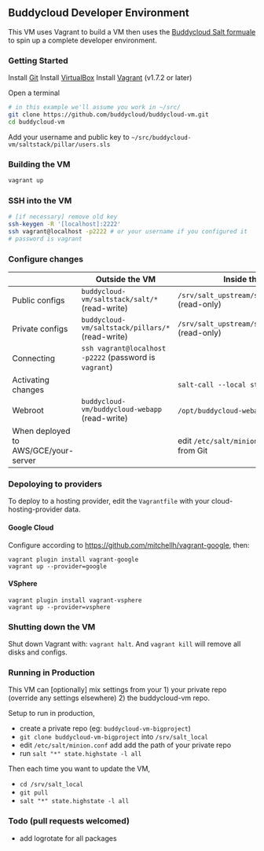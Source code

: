 ## Buddycloud Developer Environment

This VM uses Vagrant to build a VM then uses the [Buddycloud Salt formuale](https://github.com/buddycloud/saltstack) to spin up a complete developer environment.

### Getting Started

Install [Git]([http://git-scm.com/downloads)
Install [VirtualBox](https://www.virtualbox.org/wiki/Downloads)
Install [Vagrant](http://www.vagrantup.com/) (v1.7.2 or later)

Open a terminal

```bash
# in this example we'll assume you work in ~/src/
git clone https://github.com/buddycloud/buddycloud-vm.git
cd buddycloud-vm
```

Add your username and public key to `~/src/buddycloud-vm/saltstack/pillar/users.sls`

### Building the VM

```bash
vagrant up
```

### SSH into the VM

```bash
# [if necessary] remove old key
ssh-keygen -R '[localhost]:2222'
ssh vagrant@localhost -p2222 # or your username if you configured it 
# password is vagrant
```

### Configure changes

|                    | Outside the VM                                      | Inside the VM                      |             |
|--------------------|-----------------------------------------------------|------------------------------------|----------------------------------|
| Public configs    | `buddycloud-vm/saltstack/salt/*` (read-write)         | `/srv/salt_upstream/saltstack/salt` (read-only)              | e.g. `buddycloud-vm/saltstack/salt/nginx.conf.template`                  |
| Private configs    | `buddycloud-vm/saltstack/pillars/*` (read-write)      | `/srv/salt_upstream/saltstack/pillars` (read-only)           | e.g. database passwords          |
| Connecting         | `ssh vagrant@localhost -p2222` (password is `vagrant`)  |                                   |                                  | add your own key to `buddycloud-vm/saltstack/pillar/users.sls`  
| Activating changes |                                                     | `salt-call --local state.highstate`  |                                  |
| Webroot            | `buddycloud-vm/buddycloud-webapp` (read-write)        | `/opt/buddycloud-webapp` (read-only) | visible on http://localhost:8080 |
| When deployed to AWS/GCE/your-server  |          | edit `/etc/salt/minion` to pull updates from Git | this will pull all future system configs from your private git repo |


### Depoloying to providers

To deploy to a hosting provider, edit the `Vagrantfile` with your cloud-hosting-provider data.

#### Google Cloud

Configure according to https://github.com/mitchellh/vagrant-google, then:
```
vagrant plugin install vagrant-google
vagrant up --provider=google
```

#### VSphere 
```
vagrant plugin install vagrant-vsphere
vagrant up --provider=vsphere
```

### Shutting down the VM

Shut down Vagrant with: `vagrant halt`. And `vagrant kill` will remove all disks and configs.


### Running in Production

This VM can [optionally] mix settings from your 1) your private repo (override any settings elsewhere) 2) the buddycloud-vm repo. 

Setup to run in production,
- create a private repo (eg: `buddycloud-vm-bigproject`)
- `git clone buddycloud-vm-bigproject` into `/srv/salt_local` 
- edit `/etc/salt/minion.conf` add add the path of your private repo
- run `salt "*" state.highstate -l all`

Then each time you want to update the VM,
- `cd /srv/salt_local`
- `git pull`
- `salt "*" state.highstate -l all`

### Todo (pull requests welcomed)

- add logrotate for all packages
